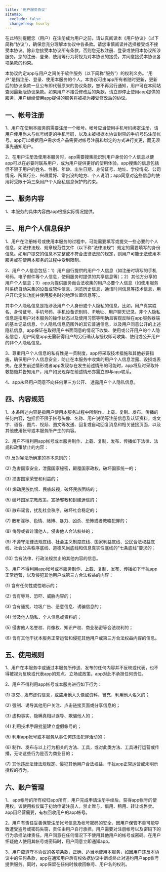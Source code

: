 ```yaml
---
title: '用户服务协议'
sitemap:
  exclude: false
  changefreq: hourly
---
```


在此特别提醒您（用户）在注册成为用户之前，请认真阅读本《用户协议》（以下简称“协议”），确保您充分理解本协议中各条款。请您审慎阅读并选择接受或不接受本协议。除非您接受本协议所有条款，否则您无权注册、登录或使用本协议所涉服务。您的注册、登录、使用等行为将视为对本协议的接受，并同意接受本协议各项条款的约束。

本协议约定app与用户之间关于软件服务（以下简称“服务”）的权利义务。“用户”是指注册、登录、使用本服务的个人。本协议可由app所有者随时更新，更新后的协议条款一旦公布即代替原来的协议条款，恕不再另行通知，用户可在本网站查阅最新版协议条款。如果用户不接受修改后的条款，请立即停止使用app提供的服务，用户继续使用app提供的服务将被视为接受修改后的协议。

## 一、帐号注册

1、用户在使用本服务前需要注册一个帐号。帐号应当使用手机号码绑定注册，请用户使用尚未与帐号绑定的手机号码，以及未被根据本协议封禁的手机号码注册帐号。app可以根据用户需求或产品需要对帐号注册和绑定的方式进行变更，而无须事先通知用户。

2、在用户注册及使用本服务时，app需要搜集能识别用户身份的个人信息以便app可以在必要时联系用户，或为用户提供更好的使用体验。app搜集的信息包括但不限于用户的姓名、性别、年龄、出生日期、身份证号、地址、学校情况、公司情况、所属行业、兴趣爱好、常出没的地方、个人说明；app同意对这些信息的使用将受限于第三条用户个人隐私信息保护的约束。

## 二、服务内容

1、本服务的具体内容由app根据实际情况提供。

## 三、用户个人信息保护

1、用户在注册帐号或使用本服务的过程中，可能需要填写或提交一些必要的个人信息，如法律法规、规章规范性文件（以下称“法律法规”）规定的需要填写的身份信息。如用户提交的信息不完整或不符合法律法规的规定，则用户可能无法使用本服务或在使用本服务的过程中受到限制。

2、用户个人信息包括：1）用户自行提供的用户个人信息（如注册时填写的手机号码，电子邮件等个人信息，使用服务时提供的共享信息等）；2）其他方分享的用户个人信息；3）app为提供服务而合法收集的用户必要个人信息（如使用服务时系统自动采集的设备或软件信息，浏览历史信息，通讯时间信息等技术信息，用户开启定位功能并使用服务时的地理位置信息等）。

其中个人隐私信息是指涉及用户个人身份或个人隐私的信息，比如，用户真实姓名、身份证号、手机号码、手机设备识别码、IP地址、用户聊天记录。非个人隐私信息是指用户对本服务的操作状态以及使用习惯等明确且客观反映在app服务器端的基本记录信息、个人隐私信息范围外的其它普通信息，以及用户同意公开的上述隐私信息。app保证在取得用户书面同意的情况下收集、使用或公开用户的个人隐私信息，用户同意app无需获得用户的另行确认与授权即可收集、使用或公开用户的非个人隐私信息。

3、尊重用户个人信息的私有性是一贯制度，app将采取技术措施和其他必要措施，确保用户个人信息安全，防止在本服务中收集的用户个人信息泄露、毁损或丢失。在发生前述情形或者app发现存在发生前述情形的可能时，app将及时采取补救措施并告知用户，用户如发现存在前述情形亦需立即与app联系。

4、app未经用户同意不向任何第三方公开、 透露用户个人隐私信息。

## 四、内容规范

1、本条所述内容是指用户使用本服务过程中所制作、上载、复制、发布、传播的任何内容，包括但不限于帐号头像、名称、用户说明等注册信息及认证资料，或文字、语音、图片、视频、图文等发送、回复或自动回复消息和相关链接页面，以及其他使用帐号或本服务所产生的内容。

2、用户不得利用app帐号或本服务制作、上载、复制、发布、传播如下法律、法规和政策禁止的内容：

(1) 反对宪法所确定的基本原则的；

(2) 危害国家安全，泄露国家秘密，颠覆国家政权，破坏国家统一的；

(3) 损害国家荣誉和利益的；

(4) 煽动民族仇恨、民族歧视，破坏民族团结的；

(5) 破坏国家宗教政策，宣扬邪教和封建迷信的；

(6) 散布谣言，扰乱社会秩序，破坏社会稳定的；

(7) 散布淫秽、色情、赌博、暴力、凶杀、恐怖或者教唆犯罪的；

(8) 侮辱或者诽谤他人，侵害他人合法权益的；

(9) 不遵守法律法规底线、社会主义制度底线、国家利益底线、公民合法权益底线、社会公共秩序底线、道德风尚底线和信息真实性底线的“七条底线”要求的；

(10) 含有法律、行政法规禁止的其他内容的信息。

3、用户不得利用app帐号或本服务制作、上载、复制、发布、传播如下干扰app正常运营，以及侵犯其他用户或第三方合法权益的内容：

(1) 含有任何性或性暗示的；

(2) 含有辱骂、恐吓、威胁内容的；

(3) 含有骚扰、垃圾广告、恶意信息、诱骗信息的；

(4) 涉及他人隐私、个人信息或资料的；

(5) 侵害他人名誉权、肖像权、知识产权、商业秘密等合法权利的；

(6) 含有其他干扰本服务正常运营和侵犯其他用户或第三方合法权益内容的信息。

## 五、使用规则

1、用户在本服务中或通过本服务所传送、发布的任何内容并不反映或代表，也不得被视为反映或代表app的观点、立场或政策，app对此不承担任何责任。

2、用户不得利用app帐号或本服务进行如下行为：

(1) 提交、发布虚假信息，或盗用他人头像或资料，冒充、利用他人名义的；

(2) 强制、诱导其他用户关注、点击链接页面或分享信息的；

(3) 虚构事实、隐瞒真相以误导、欺骗他人的；

(4) 利用技术手段批量建立虚假帐号的；

(5) 利用app帐号或本服务从事任何违法犯罪活动的；

(6) 制作、发布与以上行为相关的方法、工具，或对此类方法、工具进行运营或传播，无论这些行为是否为商业目的；

(7) 其他违反法律法规规定、侵犯其他用户合法权益、干扰app正常运营或未明示授权的行为。

## 六、账户管理

1、 app帐号的所有权归app所有，用户完成申请注册手续后，获得app帐号的使用权，该使用权仅属于初始申请注册人，禁止赠与、借用、租用、转让或售卖。app因经营需要，有权回收用户的app帐号。

2、用户有责任妥善保管注册帐号信息及帐号密码的安全，因用户保管不善可能导致遭受盗号或密码失窃，责任由用户自行承担。用户需要对注册帐号以及密码下的行为承担法律责任。用户同意在任何情况下不使用其他用户的帐号或密码。在用户怀疑他人使用其帐号或密码时，用户同意立即通知app。

3、用户应遵守本协议的各项条款，正确、适当地使用本服务，如因用户违反本协议中的任何条款，app在通知用户后有权依据协议中断或终止对违约用户app帐号提供服务。同时，app保留在任何时候收回帐号、用户名的权利。
